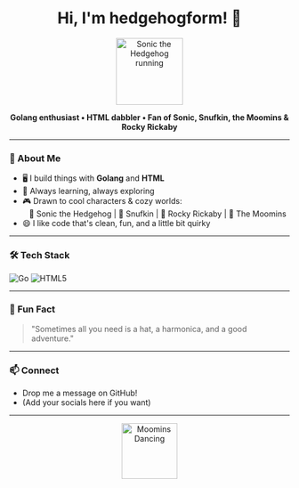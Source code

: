 <!-- hedgehogform's GitHub Profile README -->

<h1 align="center">Hi, I'm hedgehogform! 🦔</h1>

<p align="center">
  <img src="https://media.giphy.com/media/QX8R5uyt7u6Ew/giphy.gif" width="120" alt="Sonic the Hedgehog running">
</p>

<p align="center">
  <b>Golang enthusiast • HTML dabbler • Fan of Sonic, Snufkin, the Moomins & Rocky Rickaby</b>
</p>

---

### 🚀 About Me

- 🖥️ I build things with **Golang** and **HTML**
- 🌱 Always learning, always exploring
- 🎮 Drawn to cool characters & cozy worlds:  
  &nbsp;&nbsp;&nbsp;🦔 Sonic the Hedgehog | 🎩 Snufkin | 🐻 Rocky Rickaby | 🐸 The Moomins
- 😄 I like code that's clean, fun, and a little bit quirky

---

### 🛠️ Tech Stack

![Go](https://img.shields.io/badge/-Golang-00ADD8?logo=go&logoColor=white&style=flat)
![HTML5](https://img.shields.io/badge/-HTML5-E34F26?logo=html5&logoColor=white&style=flat)

---

### 🌟 Fun Fact

> "Sometimes all you need is a hat, a harmonica, and a good adventure."

---

### 📫 Connect

- Drop me a message on GitHub!
- (Add your socials here if you want)

---

<p align="center">
  <img src="https://media.giphy.com/media/giJ3aJw9c3pOE/giphy.gif" width="100" alt="Moomins Dancing">
</p>
